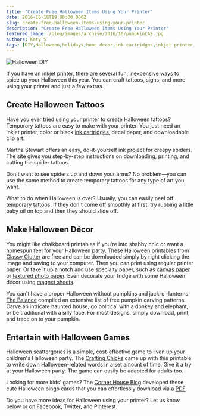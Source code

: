 ```yaml
---
title: "Create Free Halloween Items Using Your Printer"
date: 2016-10-18T19:00:00.000Z
slug: create-free-halloween-items-using-your-printer
description: "Create Free Halloween Items Using Your Printer"
featured_image: /blog/images/archive/2016/10/pumpkinCAS.jpg
authors: Katy S
tags: [DIY,Halloween,holidays,home decor,ink cartridges,inkjet printer,Printable Bingo Cards,DIY printing,do it yourself,games,Printables]
---
```


![Halloween DIY ](/blog/images/pumpkinCAS.jpg "Halloween jack-o'-lanterns")

If you have an inkjet printer, there are several fun, inexpensive ways to spice up your Halloween this year. You can craft tattoos, signs, and more using your printer and just a few extras.

## Create Halloween Tattoos

Have you ever tried using your printer to create Halloween tattoos? Temporary tattoos are easy to make with your printer. You just need an inkjet printer, color or black [ink cartridges](https://www.compandsave.com/), decal paper, and downloadable clip art.

Martha Stewart offers an easy, do-it-yourself ink project for creepy spiders. The site gives you step-by-step instructions on downloading, printing, and cutting the spider tattoos. 

Don't want to see spiders up and down your arms? No problem—you can use the same method to create temporary tattoos for any type of art you want.

What to do when Halloween is over? Usually, you can easily peel off temporary tattoos. If they don't come off smoothly at first, try rubbing a little baby oil on top and then they should slide off.

## Make Halloween Décor 

You might like chalkboard printables if you're into shabby chic or want a homespun feel for your Halloween party. These Halloween printables from [Classy Clutter](https://www.classyclutter.net/free-halloween-chalkboard-printables/) are free and can be downloaded simply by right clicking the image and saving to your computer. Then you can print using regular printer paper. Or take it up a notch and use specialty paper, such as [canvas paper](https://www.compandsave.com/paper/photo-paper/canvas) or [textured photo paper](https://www.compandsave.com/paper/photo-paper/textured). Even decorate your fridge with some Halloween décor using [magnet sheets](https://www.compandsave.com/paper/magnet-sheets).

You can't have a proper Halloween without pumpkins and jack-o'-lanterns. [The Balance](https://www.thesprucecrafts.com/free-pumpkin-carving-patterns-and-templates-1357644) compiled an extensive list of free pumpkin carving patterns. Carve an intricate haunted house, go political with a donkey and elephant, or be traditional with a silly face. For most designs, simply download, print, and trace on to your pumpkin.

## Entertain with Halloween Games 

Halloween scattergories is a simple, cost-effective game to liven up your children's Halloween party. The [Crafting Chicks](https://thecraftingchicks.com/halloween-scattergories/) came up with this printable to write down Halloween-related words in a set amount of time. Give it a try at your Halloween party. The game can easily be adapted for adults too.

Looking for more kids' games? The [Corner House Blog](http://ww17.cornerhouseblog.com/2010/10/halloween-bingo.html) developed these cute Halloween bingo cards that you can effortlessly download via a [PDF](https://dl.dropboxusercontent.com/u/60947090/Halloween%5FBingo.pdf). 

Do you have more ideas for Halloween using your printer? Let us know below or on Facebook, Twitter, and Pinterest.